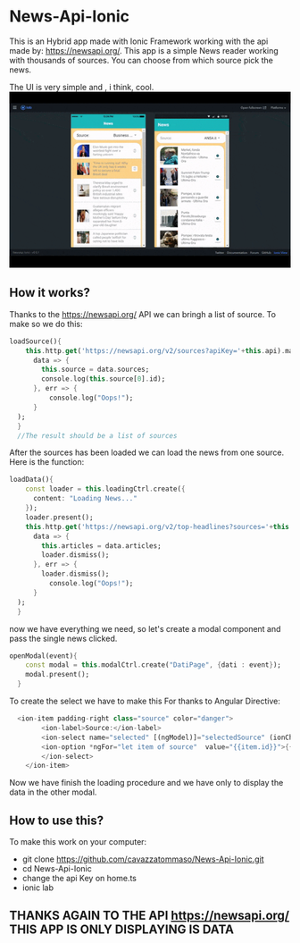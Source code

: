 # News-Api-Ionic
This is an Hybrid app made with Ionic Framework working with the api made by: https://newsapi.org/. This app is a simple News reader 
working with thousands of sources. You can choose from which source pick the news.

The UI is very simple and , i think, cool. </br>
<img src="https://github.com/cavazzatommaso/News-Api-Ionic/blob/master/ezgif.com-optimize.gif">

## How it works?
Thanks to the https://newsapi.org/ API we can bringh a list of source. To make so we do this:

```dart
loadSource(){
    this.http.get('https://newsapi.org/v2/sources?apiKey='+this.api).map(res => res.json()).subscribe(
      data => {
        this.source = data.sources;
        console.log(this.source[0].id);
      }, err => {
          console.log("Oops!");
      }
  );
  }
  //The result should be a list of sources
```

After the sources has been loaded we can load the news from one source. Here is the function:

```dart
loadData(){
    const loader = this.loadingCtrl.create({
      content: "Loading News..."
    });
    loader.present();
    this.http.get('https://newsapi.org/v2/top-headlines?sources='+this.selectedSource+'&apiKey='+this.api).map(res => res.json()).subscribe(
      data => {
        this.articles = data.articles;
        loader.dismiss();
      }, err => {
        loader.dismiss();
          console.log("Oops!");
      }
  );
  }
```
now we have everything we need, so let's create a modal component and pass the single news clicked.

```dart
openModal(event){ 
    const modal = this.modalCtrl.create("DatiPage", {dati : event});
    modal.present();
  }
```
  
  To create the select we have to make this For thanks to Angular Directive:
  
```dart
  <ion-item padding-right class="source" color="danger">
        <ion-label>Source:</ion-label>
        <ion-select name="selected" [(ngModel)]="selectedSource" (ionChange)="loadData()" interface="action-sheet" submitText="Okay" cancelText="Nah">
        <ion-option *ngFor="let item of source"  value="{{item.id}}">{{item.name}}</ion-option>
        </ion-select>
    </ion-item>
 ```
    
Now we have finish the loading procedure and we have only to display the data in the other modal.
    
## How to use this?
To make this work on your computer:
* git clone https://github.com/cavazzatommaso/News-Api-Ionic.git
* cd News-Api-Ionic
* change the api Key on home.ts
* ionic lab

## THANKS AGAIN TO THE API https://newsapi.org/ THIS APP IS ONLY DISPLAYING IS DATA
